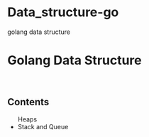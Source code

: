 # Data_structure-go
golang data structure
<title>golang data structure</title>
<h1> Golang Data Structure </h1>
<br>
<h2>Contents</h2>
<ul>
  <il>Heaps</li>
  <li>Stack and Queue</li>
</ul>
